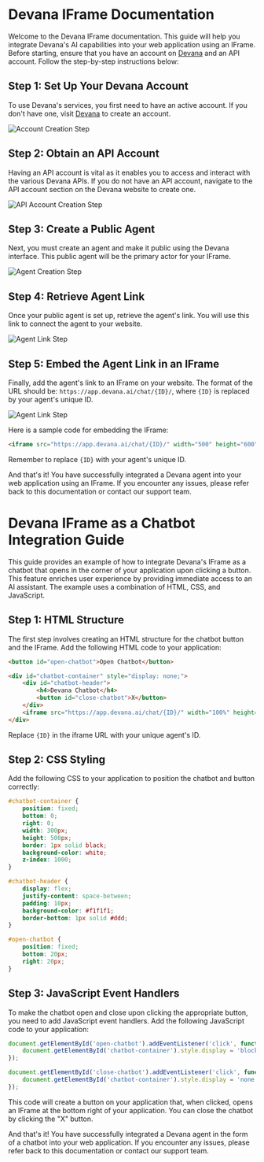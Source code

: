 # Devana IFrame Documentation

Welcome to the Devana IFrame documentation. This guide will help you integrate Devana's AI capabilities into your web application using an IFrame. Before starting, ensure that you have an account on [Devana](https://app.devana.ai) and an API account. Follow the step-by-step instructions below:

## Step 1: Set Up Your Devana Account
To use Devana's services, you first need to have an active account. If you don't have one, visit [Devana](https://app.devana.ai) to create an account. 

![Account Creation Step](./assets/AccountCreation.png)

## Step 2: Obtain an API Account
Having an API account is vital as it enables you to access and interact with the various Devana APIs. If you do not have an API account, navigate to the API account section on the Devana website to create one.

![API Account Creation Step](./assets/APIAccountCreation.png)

## Step 3: Create a Public Agent
Next, you must create an agent and make it public using the Devana interface. This public agent will be the primary actor for your IFrame.

![Agent Creation Step](./assets/AgentCreation.png)

## Step 4: Retrieve Agent Link
Once your public agent is set up, retrieve the agent's link. You will use this link to connect the agent to your website.

![Agent Link Step](./assets/GetPublicLink.png)

## Step 5: Embed the Agent Link in an IFrame
Finally, add the agent's link to an IFrame on your website. The format of the URL should be: `https://app.devana.ai/chat/{ID}/`, where `{ID}` is replaced by your agent's unique ID.

![Agent Link Step](./assets/AgentLink.png)

Here is a sample code for embedding the IFrame:

```html
<iframe src="https://app.devana.ai/chat/{ID}/" width="500" height="600"></iframe>
```

Remember to replace `{ID}` with your agent's unique ID.

And that's it! You have successfully integrated a Devana agent into your web application using an IFrame. If you encounter any issues, please refer back to this documentation or contact our support team.

# Devana IFrame as a Chatbot Integration Guide

This guide provides an example of how to integrate Devana's IFrame as a chatbot that opens in the corner of your application upon clicking a button. This feature enriches user experience by providing immediate access to an AI assistant. The example uses a combination of HTML, CSS, and JavaScript.

## Step 1: HTML Structure

The first step involves creating an HTML structure for the chatbot button and the IFrame. Add the following HTML code to your application:

```HTML
<button id="open-chatbot">Open Chatbot</button>

<div id="chatbot-container" style="display: none;">
    <div id="chatbot-header">
        <h4>Devana Chatbot</h4>
        <button id="close-chatbot">X</button>
    </div>
    <iframe src="https://app.devana.ai/chat/{ID}/" width="100%" height="100%" id="devana-chatbot"></iframe>
</div>
```

Replace `{ID}` in the iframe URL with your unique agent's ID.

## Step 2: CSS Styling

Add the following CSS to your application to position the chatbot and button correctly:

```CSS
#chatbot-container {
    position: fixed;
    bottom: 0;
    right: 0;
    width: 300px;
    height: 500px;
    border: 1px solid black;
    background-color: white;
    z-index: 1000;
}

#chatbot-header {
    display: flex;
    justify-content: space-between;
    padding: 10px;
    background-color: #f1f1f1;
    border-bottom: 1px solid #ddd;
}

#open-chatbot {
    position: fixed;
    bottom: 20px;
    right: 20px;
}
```

## Step 3: JavaScript Event Handlers

To make the chatbot open and close upon clicking the appropriate button, you need to add JavaScript event handlers. Add the following JavaScript code to your application:

```JavaScript
document.getElementById('open-chatbot').addEventListener('click', function() {
    document.getElementById('chatbot-container').style.display = 'block';
});

document.getElementById('close-chatbot').addEventListener('click', function() {
    document.getElementById('chatbot-container').style.display = 'none';
});
```
This code will create a button on your application that, when clicked, opens an IFrame at the bottom right of your application. You can close the chatbot by clicking the "X" button.

And that's it! You have successfully integrated a Devana agent in the form of a chatbot into your web application. If you encounter any issues, please refer back to this documentation or contact our support team.